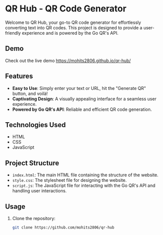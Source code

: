 # QR Hub - QR Code Generator

Welcome to QR Hub, your go-to QR code generator for effortlessly converting text into QR codes. This project is designed to provide a user-friendly experience and is powered by the Go QR's API.

## Demo
Check out the live demo https://mohits2806.github.io/qr-hub/

## Features

- **Easy to Use**: Simply enter your text or URL, hit the "Generate QR" button, and voilà!
- **Captivating Design**: A visually appealing interface for a seamless user experience.
- **Powered by Go QR's API**: Reliable and efficient QR code generation.

## Technologies Used

- HTML
- CSS
- JavaScript

## Project Structure

- `index.html`: The main HTML file containing the structure of the website.
- `style.css`: The stylesheet file for designing the website.
- `script.js`: The JavaScript file for interacting with the Go QR's API and handling user interactions.

## Usage

1. Clone the repository:
   ```bash
   git clone https://github.com/mohits2806/qr-hub
